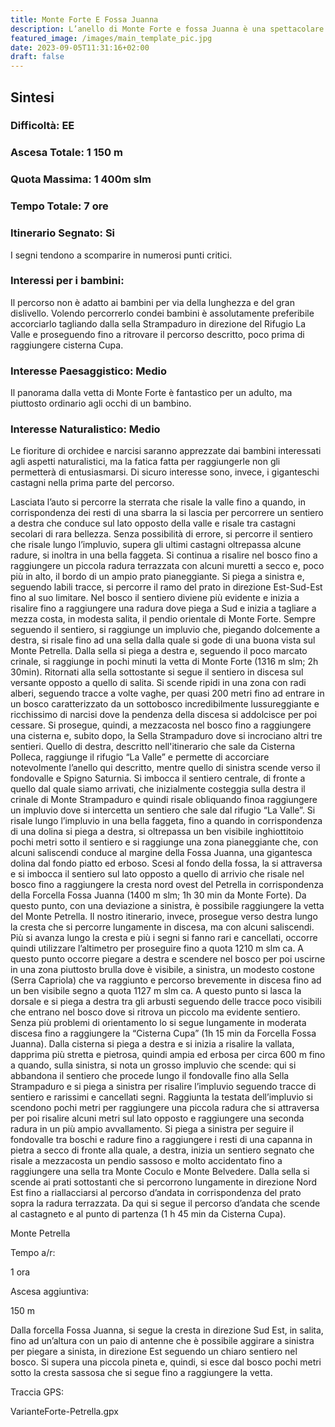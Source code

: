 ```yaml
---
title: Monte Forte E Fossa Juanna
description: L’anello di Monte Forte e fossa Juanna è una spettacolare escursione nel cuore degli Aurunci che attraversa alcune zone di selvaggia bellezza in grado di garantire un senso di isolamento raro in Appennino. Per i più agguerriti camminatori, inoltre, è possibile percorrere una variante che porta in vetta a Monte Petrella, massima elevazione del gruppo.
featured_image: /images/main_template_pic.jpg
date: 2023-09-05T11:31:16+02:00
draft: false
---
```



## Sintesi
### Difficoltà: EE
### Ascesa Totale: 1 150 m
### Quota Massima: 1 400m slm
### Tempo Totale: 7 ore
### Itinerario Segnato: Si
I segni tendono a scomparire in numerosi punti critici.
### Interessi per i bambini:
 Il percorso non è adatto ai bambini per via della lunghezza e del gran dislivello. Volendo percorrerlo condei bambini è assolutamente preferibile accorciarlo tagliando dalla sella Strampaduro in direzione del Rifugio La Valle e proseguendo fino a ritrovare il percorso descritto, poco prima di raggiungere cisterna Cupa.
### Interesse Paesaggistico: Medio
Il panorama dalla vetta di Monte Forte è fantastico per un adulto, ma piuttosto ordinario agli occhi di un bambino.

### Interesse Naturalistico: Medio
Le fioriture di orchidee e narcisi saranno apprezzate dai bambini interessati agli aspetti naturalistici, ma la fatica fatta per raggiungerle non gli permetterà di entusiasmarsi.
Di sicuro interesse sono, invece, i giganteschi castagni nella prima parte del percorso.

Lasciata l’auto si percorre la sterrata che risale la valle fino a quando, in corrispondenza dei resti di una sbarra la si lascia per percorrere un sentiero a destra che conduce sul lato opposto della valle e risale tra castagni secolari di rara bellezza.
Senza possibilità di errore, si percorre il sentiero che risale lungo l’impluvio, supera gli ultimi castagni oltrepassa alcune radure, si inoltra in una bella faggeta. Si continua a risalire nel bosco fino a raggiungere un piccola radura terrazzata con alcuni muretti a secco e, poco più in alto, il bordo di un ampio prato pianeggiante.
Si piega a sinistra e, seguendo labili tracce, si percorre il ramo del prato in direzione Est-Sud-Est fino al suo limitare. Nel bosco il sentiero diviene più evidente e inizia a risalire fino a raggiungere una radura dove piega a Sud e inizia a tagliare a mezza costa, in modesta salita, il pendio orientale di Monte Forte.
Sempre seguendo il sentiero, si raggiunge un impluvio che, piegando dolcemente a destra, si risale fino ad una sella dalla quale si gode di una buona vista sul Monte Petrella.
Dalla sella si piega a destra e, seguendo il poco marcato crinale, si raggiunge in pochi minuti la vetta di Monte Forte (1316 m slm; 2h 30min).
Ritornati alla sella sottostante si segue il sentiero in discesa sul versante opposto a quello di salita. Si scende ripidi in una zona con radi alberi, seguendo tracce a volte vaghe, per quasi 200 metri fino ad entrare in un bosco caratterizzato da un sottobosco incredibilmente lussureggiante e ricchissimo di narcisi dove la pendenza della discesa si addolcisce per poi cessare. Si prosegue, quindi, a mezzacosta nel bosco fino a raggiungere una cisterna e, subito dopo, la Sella Strampaduro dove si incrociano altri tre sentieri. Quello di destra, descritto nell'itinerario che sale da Cisterna Polleca, raggiunge il rifugio “La Valle” e permette di accorciare notevolmente l’anello qui descritto, mentre quello di sinistra scende verso il fondovalle e Spigno Saturnia.
Si imbocca il sentiero centrale, di fronte a quello dal quale siamo arrivati, che inizialmente costeggia sulla destra il crinale di Monte Strampaduro e quindi risale obliquando finoa  raggiungere un impluvio dove si intercetta un sentiero che sale dal rifugio “La Valle”. Si risale lungo l’impluvio in una bella faggeta, fino a quando in corrispondenza di una dolina si piega a destra,  si oltrepassa un ben visibile inghiottitoio pochi metri sotto il sentiero e si raggiunge una zona pianeggiante che, con alcuni saliscendi conduce al margine della Fossa Juanna, una gigantesca dolina dal fondo piatto ed erboso.
Scesi al fondo della fossa, la si attraversa e si imbocca il sentiero sul lato opposto a quello di arrivio che risale nel bosco fino a raggiungere la cresta nord ovest del Petrella in corrispondenza della Forcella Fossa Juanna (1400 m slm; 1h 30 min da Monte Forte).
Da questo punto, con una deviazione a sinistra, è possibile raggiungere la vetta del Monte Petrella.
Il nostro itinerario, invece, prosegue verso destra lungo la cresta che si percorre lungamente in discesa, ma con alcuni saliscendi.
Più si avanza lungo la cresta e più i segni si fanno rari e cancellati, occorre quindi utilizzare l’altimetro per proseguire fino a quota 1210 m slm ca. A questo punto occorre piegare a destra e scendere nel bosco per poi uscirne in una zona piuttosto brulla dove è visibile, a sinistra, un modesto costone (Serra Capriola) che va raggiunto e percorso brevemente in discesa fino ad un ben visibile segno a quota 1127 m slm ca.
A questo punto si lasca la dorsale e si piega a destra tra gli arbusti seguendo delle tracce poco visibili che entrano nel bosco dove si ritrova un piccolo ma evidente sentiero. Senza più problemi di orientamento lo si segue lungamente in moderata discesa fino a raggiungere la “Cisterna Cupa” (1h 15 min da Forcella Fossa Juanna).
Dalla cisterna si piega a destra e si inizia a risalire la vallata, dapprima più stretta e pietrosa, quindi ampia ed erbosa per circa 600 m fino a quando, sulla sinistra, si nota un grosso impluvio che scende: qui si abbandona il sentiero che procede lungo il fondovalle fino alla Sella Strampaduro e si piega a sinistra per risalire l’impluvio seguendo tracce di sentiero e rarissimi e cancellati segni. Raggiunta la testata dell’impluvio si scendono pochi metri per raggiungere una piccola radura che si attraversa per poi risalire alcuni metri sul lato opposto e raggiungere una seconda radura in un più ampio avvallamento.
Si piega a sinistra per seguire il fondovalle tra boschi e radure fino a  raggiungere i resti di una capanna in pietra a secco di fronte alla quale, a destra, inizia un sentiero segnato che risale a mezzacosta un pendio sassoso e molto accidentato  fino a raggiungere una sella tra Monte Coculo e Monte Belvedere.
Dalla sella si scende ai prati sottostanti che si percorrono lungamente in direzione Nord Est fino a riallacciarsi al percorso d’andata in corrispondenza del prato sopra la radura terrazzata. Da qui si segue il percorso d’andata che scende al castagneto e al punto di partenza (1 h 45 min da Cisterna Cupa).

 
Monte Petrella
 
 

Tempo a/r: 

1 ora



Ascesa aggiuntiva: 

150 m





Dalla forcella Fossa Juanna, si segue la cresta in direzione Sud Est, in salita, fino ad un’altura con un paio di antenne che è possibile aggirare a sinistra per piegare a sinista, in direzione Est seguendo un chiaro sentiero nel bosco.
Si supera una piccola pineta e, quindi, si esce dal bosco pochi metri sotto la cresta sassosa che si segue fino a raggiungere la vetta.




Traccia GPS: 

VarianteForte-Petrella.gpx







